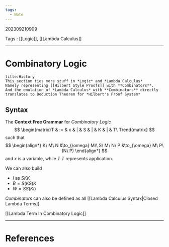 ```yaml
---
tags:
  - Note
---
```

202309210909

Tags : [[Logic]], [[Lambda Calculus]]

---
# Combinatory Logic

```ad-cite
title:History
This section ties more stuff in *Logic* and *Lambda Calculus*
Namely representing [[Hilbert Style Proofs]] with **Combinators**.
And the emulation of *Lambda Calculus* with **Combinators** directly translates to Deduction Theorem for *Hilbert's Proof System*
```

## Syntax
The **Context Free Grammar** for _Combinatory Logic_
$$
\begin{matrix}T & := & x & | & S & | & K & | & T\ T\end{matrix}
$$
such that 
$$
\begin{align*}
K\ M\ N &\to_{\omega} M\\
S\ M\ N\ P &\to_{\omega} M\ P\ (N\ P)
\end{align*}
$$
and $x$ is a variable, while $T\ T$ represents application.


We can also build 
- $I$ as $SKK$
- $B = S(KS)K$
- $W = SS(KI)$

*Combinators* can also be defined as all [[Lambda Calculus Syntax|Closed Lambda Terms]]. 

[[Lambda Term In Combinatory Logic]]


---
# References
